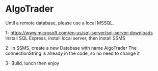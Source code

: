 # AlgoTrader

Until a remote database, please use a local MSSQL. 

1- https://www.microsoft.com/en-us/sql-server/sql-server-downloads
Install SQL Express, install local server, then install SSMS

2- In SSMS, create a new Database with name AlgoTrader
The connectionString is already in the code, so no need to change it  

3- Build, lunch then enjoy
